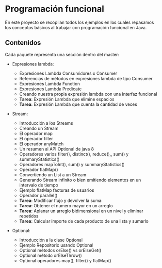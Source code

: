 # Programación funcional

En este proyecto se recopilan todos los ejemplos en los cuales repasamos los conceptos básicos al trabajar con programación funcional en Java.

## Contenidos

Cada paquete representa una sección dentro del master:

- Expresiones lambda:
  - Expresiones Lambda Consumidores o Consumer
  - Referencias de métodos en expresiones lambda de tipo Consumer
  - Expresiones Lambda Function
  - Expresiones Lambda Predicate
  - Creando nuestra propia expresión lambda con una interfaz funcional
  - **Tarea:** Expresión Lambda que elimine espacios
  - **Tarea:** Expresión Lambda que cuenta la cantidad de veces

- Stream:
  - Introducción a los Streams
  - Creando un Stream
  - El operador map
  - El operador filter
  - El operador anyMatch
  - Un resumen al API Optional de java 8
  - Operadores varios filter(), distinct(), reduce(),, sum() y summaryStatistics()
  - Operadores mapToInt(), sum() y summaryStatistics()
  - Operador flatMap()
  - Convertiendo un List a un Stream
  - Generando Stream infinito o bien emitiendo elementos en un intervalo de tiempo
  - Ejemplo flatMap facturas de usuarios
  - Operador parallel()
  - **Tarea:** Modificar flujo y devolver la suma
  - **Tarea:** Obtener el numero mayor en un arreglo
  - **Tarea:** Aplanar un arreglo bidimensional en un nivel y eliminar repetidos
  - **Tarea:** Calcular importe de cada producto de una lista y sumarlo

- Optional:
  - Introducción a la clase Optional
  - Ejemplo Repositorio usando Optional
  - Optional métodos orElse() vs orElseGet()
  - Optional método orElseThrow()
  - Optional operadores map(), filter() y flatMap()